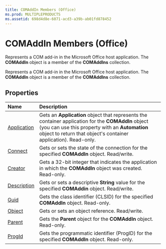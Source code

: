 ```yaml
---
title: COMAddIn Members (Office)
ms.prod: MULTIPLEPRODUCTS
ms.assetid: 698d4d8e-6071-acd3-a39b-ab01fd878452
---
```



# COMAddIn Members (Office)
Represents a COM add-in in the Microsoft Office host application. The  **COMAddIn** object is a member of the **COMAddIns** collection.

Represents a COM add-in in the Microsoft Office host application. The  **COMAddIn** object is a member of the **COMAddIns** collection.


## Properties



|**Name**|**Description**|
|:-----|:-----|
|[Application](comaddin-application-property-office.md)|Gets an  **Application** object that represents the container application for the **COMAddIn** object (you can use this property with an **Automation** object to return that object's container application). Read-only.|
|[Connect](comaddin-connect-property-office.md)|Gets or sets the state of the connection for the specified  **COMAddIn** object. Read/write.|
|[Creator](comaddin-creator-property-office.md)|Gets a 32-bit integer that indicates the application in which the  **COMAddIn** object was created. Read-only.|
|[Description](comaddin-description-property-office.md)|Gets or sets a descriptive  **String** value for the specified **COMAddin** object. Read/write.|
|[Guid](comaddin-guid-property-office.md)|Gets the class identifier (CLSID) for the specified  **COMAddIn** object. Read-only.|
|[Object](comaddin-object-property-office.md)|Gets or sets an object reference. Read/write.|
|[Parent](comaddin-parent-property-office.md)|Gets the  **Parent** object for the **COMAddIn** object. Read-only.|
|[ProgId](comaddin-progid-property-office.md)|Gets the programmatic identifier (ProgID) for the specified  **COMAddIn** object. Read-only.|

